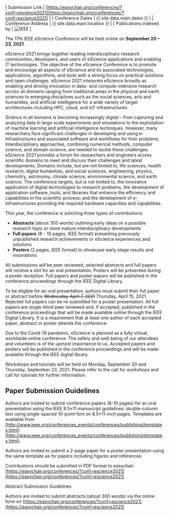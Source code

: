 | Submission Link         | [https://easychair.org/conferences/?conf=escience2021](https://easychair.org/conferences/?conf=escience2021) |
| Conference Dates        | {{ site.data.main.dates }} |
| Conference Address      | {{ site.data.main.location }} |
| Publications indexed by | <img src="{{ site.baseurl }}/images/ieee.png" alt="IEEE" /> |

The 17th IEEE eScience Conference will be held online on **September 20 – 23, 2021**.

eScience 2021 brings together leading interdisciplinary research communities, developers, and users of eScience applications and enabling IT technologies. The objective of the eScience Conference is to promote and encourage all aspects of eScience and its associated technologies, applications, algorithms, and tools with a strong focus on practical solutions and open challenges. eScience 2021 interprets eScience broadly as enabling and driving innovation in data- and compute-intensive research across all domains ranging from traditional areas in the physical and earth sciences to emerging disciplines such as the social sciences, arts and humanities, and artificial intelligence for a wide variety of target architectures including HPC, cloud, and IoT infrastructures.

Science in all domains is becoming increasingly digital – from capturing and analyzing data in large scale experiments and simulations to the exploitation of machine learning and artificial intelligence techniques. However, many researchers face significant challenges in developing and using e-Infrastructures and associated software and workflows for their problems. Interdisciplinary approaches, combining numerical methods, computer science, and domain science, are needed to tackle these challenges. eScience 2021 provides a forum for  researchers and engineers across scientific domains to meet and discuss their challenges and latest developments. Domains include, but are not limited to, life sciences, health research, digital humanities, and social sciences, engineering, physics, chemistry, astronomy, climate science, environmental science, and earth science. The conference targets, but is not limited to, the innovative application of digital technologies to research problems, the development of application software, tools, and libraries that enhance the efficiency and capabilities in the scientific process; and the development of e-Infrastructures providing the required hardware capacities and capabilities.

This year, the conference is soliciting three types of contributions:

- **Abstracts** (about 300 words) outlining early ideas on a possible research topic or more mature interdisciplinary developments
- **Full papers** (8 - 10 pages, IEEE format) presenting previously unpublished research achievements or eScience experiences and solutions
- **Posters** (2 pages, IEEE format) to showcase early stage results and innovations

All submissions will be peer reviewed; selected abstracts and full papers will receive a slot for an oral presentation. Posters will be presented during a poster reception. Full papers and poster papers will be published in the conference proceedings through the IEEE Digital Library.

To be eligible for an oral presentation, authors must submit their full paper or abstract before ~~Wednesday April 7, 2021~~ Thursday, April 15, 2021. Rejected full papers can be re-submitted for a poster presentation. All full papers are single-blind peer reviewed and, if accepted, published in the conference proceedings that will be made available online through the IEEE Digital Library. It is a requirement that at least one author of each accepted paper, abstract or poster attends the conference.

Due to the Covid-19 pandemic, eScience is planned as a fully virtual, worldwide online conference. The safety and well-being of our attendees and volunteers is of the upmost importance to us. Accepted papers and posters will be published in the conference proceedings and will be made available through the IEEE digital library.

Workshops and tutorials will be held on Monday, September 20 and Thursday, September 23, 2021. Please refer to the call for workshops and call for tutorials for further information.

## Paper Submission Guidelines

Authors are invited to submit conference papers (8-10 pages) for an oral presentation using the IEEE 8.5×11 manuscript guidelines: double-column text using single-spaced 10-point font on 8.5×11-inch pages. Templates are available from [http://www.ieee.org/conferences_events/conferences/publishing/templates.html](http://www.ieee.org/conferences_events/conferences/publishing/templates.html).

Authors are invited to submit a 2-page paper for a poster presentation using the same template as for papers including figures and references.

Contributions should be submitted in PDF format to easychair: [https://easychair.org/conferences/?conf=escience2021​](https://easychair.org/conferences/?conf=escience2021​)

Abstract Submission Guidelines

Authors are invited to submit abstracts (about 300 words) via the online form on [https://easychair.org/conferences/?conf=escience2021](https://easychair.org/conferences/?conf=escience2021​)